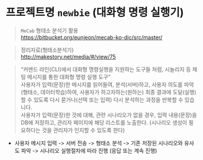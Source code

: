 # 프로젝트명 `newbie` (대화형 명령 실행기)
  
> `MeCab` 형태소 분석기 활용  
https://bitbucket.org/eunjeon/mecab-ko-dic/src/master/  
  
> 정리자료(형태소분석기)  
http://makestory.net/media/#/view/75  
  
> “커맨드 라인(CLI)에서 대화형 명령실행을 지원하는 도구들 처럼, 시놀리지 등 채팅 메시지를 통한 대화형 명령 실행 도구”  
사용자가 입력(문장)한 메시지를 읽어들여, 분석(서버)하고, 사용자 의도를 파악(형태소, 데이터학습)하여, 사용자가 하고자하는(원하는) 최종 결과에 도달(실행) 할 수 있도록 다시 묻거나(선택 또는 입력) 다시 분석하는 과정을 반복할 수 있습니다.  
사용자가 입력(문장)한 것에 대해, 관련 시나리오가 없을 경우, 입력 내용(문장)을 DB에 저장하고, 관리자 페이지에 해당 리스트를 노출한다. (시나리오 생성이 필요하다는 것을 관리자가 인지할 수 있도록 한다)  
- 사용자 메시지 입력 -> 서버 전송 -> 형태소 분석 -> 기존 저장된 시나리오와 유사도 파악 -> 시나리오 실행절차에 따라 진행 (응답 또는 계속 진행)  
